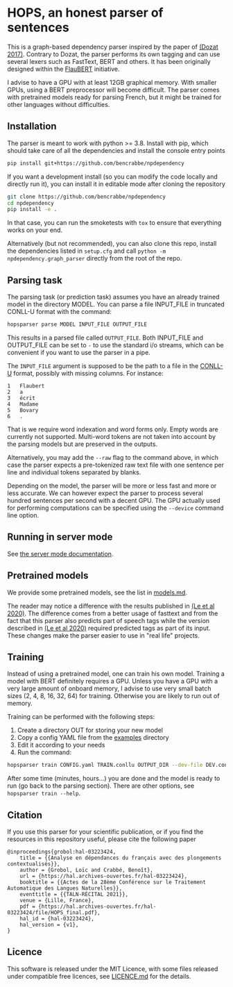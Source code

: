 HOPS, an honest parser of sentences
==================================

This is a graph-based dependency parser inspired by the paper of [(Dozat
2017)](https://nlp.stanford.edu/pubs/dozat2017deep.pdf). Contrary to Dozat, the parser performs its
own tagging and can use several lexers such as FastText, BERT and others. It has been originally
designed within the [FlauBERT](https://github.com/getalp/Flaubert) initiative.

I advise to have a GPU with at least 12GB graphical memory. With smaller GPUs, using a BERT
preprocessor will become difficult. The parser comes with pretrained models ready for parsing
French, but it might be trained for other languages without difficulties.

## Installation

The parser is meant to work with python >= 3.8. Install with pip, which should take care of all the
dependencies and install the console entry points

```sh
pip install git+https://github.com/bencrabbe/npdependency
```

If you want a development install (so you can modify the code locally and directly run it), you can
install it in editable mode after cloning the repository

```sh
git clone https://github.com/bencrabbe/npdependency
cd npdependency
pip install -e .
```

In that case, you can run the smoketests with `tox` to ensure that everything works on your end.

Alternatively (but not recommended), you can also clone this repo, install the dependencies listed
in `setup.cfg` and call `python -m npdependency.graph_parser` directly from the root of the repo.

## Parsing task

The parsing task (or prediction task) assumes you have an already trained model in the directory
MODEL. You can parse a file INPUT_FILE in truncated CONLL-U format with the command:

```sh
hopsparser parse MODEL INPUT_FILE OUTPUT_FILE
```

This results in a parsed file called `OUTPUT_FILE`. Both INPUT_FILE and OUTPUT_FILE can be set to
`-` to use the standard i/o streams, which can be convenient if you want to use the parser in a
pipe.

The `INPUT_FILE` argument is supposed to be the path to a file in the
[CONLL-U](https://universaldependencies.org/format.html) format, possibly with missing columns. For
instance:

```conllu
1	Flaubert
2	a
3	écrit
4	Madame
5	Bovary
6	.
```

That is we require word indexation and word forms only. Empty words are currently not supported.
Multi-word tokens are not taken into account by the parsing models but are preserved in the outputs.

Alternatively, you may add the `--raw` flag to the command above, in which case the parser expects a
pre-tokenized raw text file with one sentence per line and individual tokens separated by blanks.

Depending on the model, the parser will be more or less fast and more or less accurate. We can
however expect the parser to process several hundred sentences per second with a decent GPU. The GPU
actually used for performing computations can be specified using the `--device` command line option.

## Running in server mode

See [the server mode documentation](docs/server.md).

## Pretrained models

We provide some pretrained models, see the list in [models.md](models.md).

The reader may notice a difference with the results published in [(Le et al
2020)](https://arxiv.org/abs/1912.05372). The difference comes from a better usage of fasttext and
from the fact that this parser also predicts part of speech tags while the version described in [(Le
et al 2020)](https://arxiv.org/abs/1912.05372) required predicted tags as part of its input. These
changes make the parser easier to use in "real life" projects.

## Training

Instead of using a pretrained model, one can train his own model. Training a model with BERT
definitely requires a GPU. Unless you have a GPU with a very large amount of onboard memory, I
advise to use very small batch sizes (2, 4, 8, 16, 32, 64) for training. Otherwise you are likely to
run out of memory.

Training can be performed with the following steps:

1. Create a directory OUT for storing your new model
2. Copy a config YAML file from the [examples](examples) directory
3. Edit it according to your needs
4. Run the command:

```sh
hopsparser train CONFIG.yaml TRAIN.conllu OUTPUT_DIR --dev-file DEV.conllu --test-file TEST.conllu 
```

After some time (minutes, hours…) you are done and the model is ready to run (go back to the parsing
section). There are other options, see `hopsparser train --help`.

## Citation

If you use this parser for your scientific publication, or if you find the resources in this
repository useful, please cite the following paper

```biblatex
@inproceedings{grobol:hal-03223424,
    title = {{Analyse en dépendances du français avec des plongements contextualisés}},
    author = {Grobol, Loïc and Crabbé, Benoît},
    url = {https://hal.archives-ouvertes.fr/hal-03223424},
    booktitle = {{Actes de la 28ème Conférence sur le Traitement Automatique des Langues Naturelles}},
    eventtitle = {{TALN-RÉCITAL 2021}},
    venue = {Lille, France},
    pdf = {https://hal.archives-ouvertes.fr/hal-03223424/file/HOPS_final.pdf},
    hal_id = {hal-03223424},
    hal_version = {v1},
}
```


## Licence

This software is released under the MIT Licence, with some files released under compatible free
licences, see [LICENCE.md](LICENCE.md) for the details.
